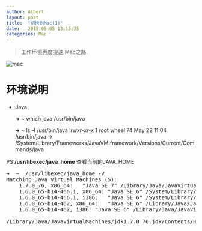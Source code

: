 ```yaml
---
author: Albert
layout: post
title:  "切换到Mac(1)"
date:   2015-05-05 13:15:35
categories: Mac
---
```


> 工作环境再度提速,Mac之路.

![mac](http://atschx.b0.upaiyun.com/mac_pro_at_youja.JPG)

# 环境说明

* Java

	➜  ~  which java 
	/usr/bin/java

	➜  ~  ls -l /usr/bin/java
	lrwxr-xr-x  1 root  wheel  74 May 22 11:04 /usr/bin/java -> /System/Library/Frameworks/JavaVM.framework/Versions/Current/Commands/java

PS:**/usr/libexec/java_home** 查看当前的JAVA_HOME

<pre>
➜  ~  /usr/libexec/java_home -V
Matching Java Virtual Machines (5):
    1.7.0_76, x86_64:	"Java SE 7"	/Library/Java/JavaVirtualMachines/jdk1.7.0_76.jdk/Contents/Home
    1.6.0_65-b14-466.1, x86_64:	"Java SE 6"	/System/Library/Java/JavaVirtualMachines/1.6.0.jdk/Contents/Home
    1.6.0_65-b14-466.1, i386:	"Java SE 6"	/System/Library/Java/JavaVirtualMachines/1.6.0.jdk/Contents/Home
    1.6.0_65-b14-462, x86_64:	"Java SE 6"	/Library/Java/JavaVirtualMachines/1.6.0_65-b14-462.jdk/Contents/Home
    1.6.0_65-b14-462, i386:	"Java SE 6"	/Library/Java/JavaVirtualMachines/1.6.0_65-b14-462.jdk/Contents/Home

/Library/Java/JavaVirtualMachines/jdk1.7.0_76.jdk/Contents/Home
</pre>

